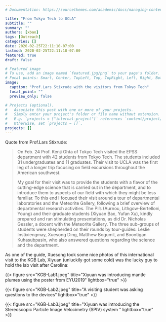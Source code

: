 ```yaml
---
# Documentation: https://sourcethemes.com/academic/docs/managing-content/

title: "From Tokyo Tech to UCLA"
subtitle: ""
summary: ""
authors: [xbao]
tags: [Outreach]
categories: []
date: 2020-02-25T22:11:10-07:00
lastmod: 2020-02-25T22:11:10-07:00
featured: true
draft: false

# Featured image
# To use, add an image named `featured.jpg/png` to your page's folder.
# Focal points: Smart, Center, TopLeft, Top, TopRight, Left, Right, BottomLeft, Bottom, BottomRight.
image:
  caption: "Prof.Lars Stixrude with the visitors from Tokyo Tech"
  focal_point: ""
  preview_only: false

# Projects (optional).
#   Associate this post with one or more of your projects.
#   Simply enter your project's folder or file name without extension.
#   E.g. `projects = ["internal-project"]` references `content/project/deep-learning/index.md`.
#   Otherwise, set `projects = []`.
projects: []
---
```


Quote from Prof.Lars Stixrude:

> On Feb. 24 Prof. Kenji Ohta of Tokyo Tech visited the EPSS department with 42 students from Tokyo Tech.  The students included 31 undergraduates and 11 graduates.  Their visit to UCLA was the first leg of a longer trip focusing on field excursions throughout the American southwest.
>
> My goal for their visit was to provide the students with a flavor of the cutting-edge science that is carried out in the department, and to introduce them to aspects of our field with which they might be less familiar.  To this end I focused their visit around a tour of departmental laboratories and the Meteorite Gallery, following a brief overview of departmental research activities.  The PI’s (Aurnou, Lithgow-Bertelloni, Young) and their graduate students (Xiyuan Bao, Yufan Xu), kindly prepared and ran stimulating presentations, as did Dr. Nicholas Gessler, a docent with the Meteorite Gallery.  The three sub-groups of students were shepherded on their rounds by tour-guides: Leslie Instixiengmay, Xuesong Ding, Matthew Bogumil, and Boontigan Kuhasubpasin, who also answered questions regarding the science and the department.  
>

As one of the guide, Xuesong took some nice photos of this international visit to the KGB Lab, Xiyuan (unluckily got some cold) was the lucky guy to hold the lab visit after Carolina:



{{< figure src="KGB-Lab1.jpeg"  title="Xiyuan was introducing mantle plumes using the poster from EYU2019" lightbox="true" >}}

{{< figure src="KGB-Lab2.jpeg"  title="A visiting student was asking questions to the devices" lightbox="true" >}}

{{< figure src="KGB-Lab3.jpeg"  title="Xiyuan was introducing the Stereoscopic Particle Image Velocimetry (SPIV) system " lightbox="true" >}}